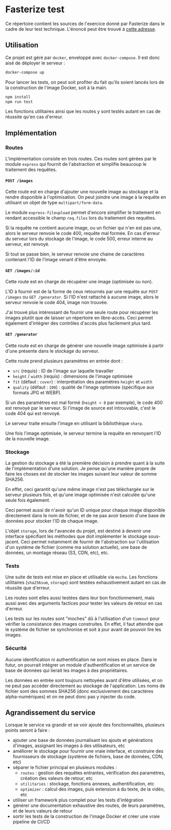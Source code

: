 # Fasterize test

Ce répertoire contient les sources de l'exercice donné par Fasterize dans le cadre de leur test technique.
L'énoncé peut être trouvé à [cette adresse](https://www.notion.so/Exercice-image-optimizer-843977f9216b480c89d2aafcbc3ecda7).


## Utilisation

Ce projet est géré par `docker`, enveloppé avec `docker-compose`.
Il est donc aisé de déployer le serveur :

```sh
docker-compose up
```

Pour lancer les tests, on peut soit profiter du fait qu'ils soient lancés lors de la construction de l'image Docker, soit à la main.

```sh
npm install
npm run test
```

Les fonctions utilitaires ainsi que les routes y sont testés autant en cas de réussite qu'en cas d'erreur.


## Implémentation


### Routes

L'implémentation consiste en trois routes.
Ces routes sont gérées par le module `express` qui fournit de l'abstraction et simplifie beaucoup le traitement des requêtes.

#### `POST /images`

Cette route est en charge d'ajouter une nouvelle image au stockage et la rendre disponible à l'optimisation.
On peut joindre une image à la requête en utilisant un objet de type `multipart/form-data`.

Le module `express-fileupload` permet d'encore simplifier le traitement en rendant accessible le champ `req.files` lors du traitement des requêtes.

Si la requête ne contient aucune image, ou un fichier qui n'en est pas une, alors le serveur renvoie le code 400, requête mal formée.
En cas d'erreur du serveur lors du stockage de l'image, le code 500, erreur interne au serveur, est renvoyé.

Si tout se passe bien, le serveur renvoie une chaine de caractères contenant l'ID de l'image venant d'être envoyée.


#### `GET /images/:id`

Cette route est en charge de récupérer une image (optimisée ou non).

L'ID à fournir est de la forme de ceux retournés par une requête sur `POST /images` ou `GET /generator`.
Si l'ID n'est rattaché à aucune image, alors le serveur renvoie le code 404, image non trouvée.

J'ai trouvé plus intéressant de fournir une seule route pour récupérer les images plutôt que de laisser un répertoire en libre-accès.
Ceci permet également d'intégrer des contrôles d'accès plus facilement plus tard.


#### `GET /generator`

Cette route est en charge de générer une nouvelle image optimisée à partir d'une présente dans le stockage du serveur.

Cette route prend plusieurs paramètres en entrée dont :

- `src` (requis) : ID de l'image sur laquelle travailler
- `height` / `width` (requis) : dimensions de l'image optimisée
- `fit` (défaut : `cover`) : interprétation des paramètres `height` et `width`
- `quality` (défaut : `100`) : qualité de l'image optimisée (spécifique aux formats JPG et WEBP).

Si un des paramètres est mal formé (`height < 0` par exemple), le code 400 est renvoyé par le serveur.
Si l'image de source est introuvable, c'est le code 404 qui est renvoyé.

Le serveur traite ensuite l'image en utilisant la bibliothèque `sharp`.

Une fois l'image optimisée, le serveur termine la requête en renvoyant l'ID de la nouvelle image.


### Stockage

La gestion du stockage a été la première décision à prendre quant à la suite de l'implémentation d'une solution.
Je pense qu'une manière propre de faire les choses est de stocker les images suivant leur valeur de somme SHA256.

En effet, ceci garantit qu'une même image n'est pas téléchargée sur le serveur plusieurs fois, et qu'une image optimisée n'est calculée qu'une seule fois également.

Ceci permet aussi de n'avoir qu'un ID unique pour chaque image disponible directement dans le nom de fichier, et de ne pas avoir besoin d'une base de données pour stocker l'ID de chaque image.

L'objet `storage`, lors de l'avancée du projet, est destiné à devenir une interface spécifiant les méthodes que doit implémenter le stockage sous-jacent.
Ceci permet notamment de fournir de l'abstraction sur l'utilisation d'un système de fichier (comme ma solution actuelle), une base de données, un montage réseau (S3, CDN, etc), etc.


### Tests

Une suite de tests est mise en place et utilisable via `mocha`.
Les fonctions utilitaires (`sha256sum`, `storage`) sont testées exhaustivement autant en cas de réussite que d'erreur.

Les routes sont elles aussi testées dans leur bon fonctionnement, mais aussi avec des arguments factices pour tester les valeurs de retour en cas d'erreur.

Les tests sur les routes sont "moches" dû à l'utilisation d'un `timeout` pour vérifier la consistance des images construites.
En effet, il faut attendre que le système de fichier se synchronise et soit à jour avant de pouvoir lire les images.


### Sécurité

Aucune identification ni authentification ne sont mises en place.
Dans le futur, on pourrait intégrer un module d'authentification et un service de base de données qui lierait les images à des propriétaires.

Les données en entrée sont toujours nettoyées avant d'être utilisées, et on ne peut pas accéder directement au stockage de l'application.
Les noms de fichier sont des sommes SHA256 (donc exclusivement des caractères alpha-numériques) et on ne peut donc pas y injecter du code.


## Agrandissement du service

Lorsque le service va grandir et se voir ajouté des fonctionnalités, plusieurs points seront à faire :

- ajouter une base de données journalisant les ajouts et générations d'images, assignant les images à des utilisateurs, etc
- améliorer le stockage pour fournir une vraie interface, et construire des fournisseurs de stockage (système de fichiers, base de données, CDN, etc)
- séparer le fichier principal en plusieurs modules :
	- `routes` : gestion des requêtes entrantes, vérification des paramètres, création des valeurs de retour, etc
	- `utilitaries` : stockage, fonctions annexes, authentification, etc
	- `optimizer` : calcul des images, puis extension à du texte, de la vidéo, etc
- utiliser un framework plus complet pour les tests d'intégration
- générer une documentation exhaustive des routes, de leurs paramètres, et de leurs valeurs de retour
- sortir les tests de la construction de l'image Docker et créer une vraie pipeline de CI/CD
